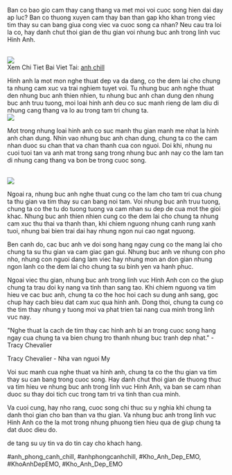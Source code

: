<p>Ban co bao gio cam thay cang thang va met moi voi cuoc song hien dai day ap luc? Ban co thuong xuyen cam thay ban than gap kho khan trong viec tim thay su can bang giua cong viec va cuoc song ca nhan? Neu cau tra loi la co, hay danh chut thoi gian de thu gian voi nhung buc anh trong linh vuc Hinh Anh.</p><br><img src="https://khoanhdepemo.com/wp-content/uploads/2024/12/image-1894-1024x536.png"></br>
Xem Chi Tiet Bai Viet Tai: <a href="https://khoanhdepemo.com/hinh-anh-chill/">anh chill</a><p>Hinh anh la mot mon nghe thuat dep va da dang, co the dem lai cho chung ta nhung cam xuc va trai nghiem tuyet voi. Tu nhung buc anh nghe thuat den nhung buc anh thien nhien, tu nhung buc anh chan dung den nhung buc anh truu tuong, moi loai hinh anh deu co suc manh rieng de lam diu di nhung cang thang va lo au trong tam tri chung ta.<br><img src="https://khoanhdepemo.com/wp-content/uploads/2024/12/image-1918-1024x787.png"></br><p>Mot trong nhung loai hinh anh co suc manh thu gian manh me nhat la hinh anh chan dung. Nhin vao nhung buc anh chan dung, chung ta co the cam nhan duoc su chan that va chan thanh cua con nguoi. Doi khi, nhung nu cuoi tuoi tan va anh mat trong sang trong nhung buc anh nay co the lam tan di nhung cang thang va bon be trong cuoc song.</p><br><img src="https://khoanhdepemo.com/wp-content/uploads/2024/12/image-1916-1024x576.png"></br><p>Ngoai ra, nhung buc anh nghe thuat cung co the lam cho tam tri cua chung ta thu gian va tim thay su can bang noi tam. Voi nhung buc anh truu tuong, chung ta co the tu do tuong tuong va cam nhan su dep de cua mot the gioi khac. Nhung buc anh thien nhien cung co the dem lai cho chung ta nhung cam xuc thu thai va thanh than, khi chiem nguong nhung canh rung xanh tuoi, nhung bai bien trai dai hay nhung ngon nui cao ngat nguong.<p>Ben canh do, cac buc anh ve doi song hang ngay cung co the mang lai cho chung ta su thu gian va cam giac gan gui. Nhung buc anh ve nhung con pho nho, nhung con nguoi dang lam viec hay nhung mon an don gian nhung ngon lanh co the dem lai cho chung ta su binh yen va hanh phuc.</p><p>Ngoai viec thu gian, nhung buc anh trong linh vuc Hinh Anh con co the giup chung ta trau doi ky nang va tinh than sang tao. Khi chiem nguong va tim hieu ve cac buc anh, chung ta co the hoc hoi cach su dung anh sang, goc chup hay cach bieu dat cam xuc qua hinh anh. Dong thoi, chung ta cung co the tim thay nhung y tuong moi va phat trien tai nang cua minh trong linh vuc nay.<div class="quote">
<p>"Nghe thuat la cach de tim thay cac hinh anh bi an trong cuoc song hang ngay cua chung ta va bien chung tro thanh nhung buc tranh dep nhat." - Tracy Chevalier</p>
<p class="author">Tracy Chevalier - Nha van nguoi My</p>
</div><p>Voi suc manh cua nghe thuat va hinh anh, chung ta co the thu gian va tim thay su can bang trong cuoc song. Hay danh chut thoi gian de thuong thuc va tim hieu ve nhung buc anh trong linh vuc Hinh Anh, va ban se cam nhan duoc su thay doi tich cuc trong tam tri va tinh than cua minh.</p><p>Va cuoi cung, hay nho rang, cuoc song chi thuc su y nghia khi chung ta danh thoi gian cho ban than va thu gian. Va nhung buc anh trong linh vuc Hinh Anh co the la mot trong nhung phuong tien hieu qua de giup chung ta dat duoc dieu do.</p><p>de tang su uy tin va do tin cay cho khach hang.</p>
#anh_phong_canh_chill, #anhphongcanhchill, #Kho_Anh_Dep_EMO, #KhoAnhDepEMO, #Kho_Anh_Dep_EMO
